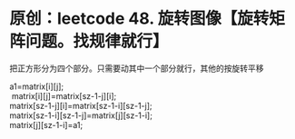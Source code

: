 # 原创：leetcode 48. 旋转图像【旋转矩阵问题。找规律就行】

把正方形分为四个部分。只需要动其中一个部分就行，其他的按旋转平移

> 
<p>a1=matrix[i][j];<br/>
 matrix[i][j]=matrix[sz-1-j][i];<br/>
matrix[sz-1-j][i]=matrix[sz-1-i][sz-1-j];<br/>
matrix[sz-1-i][sz-1-j]=matrix[j][sz-1-i];<br/>
matrix[j][sz-1-i]=a1;</p>


 
